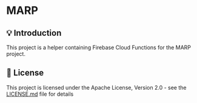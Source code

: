 <h1>MARP</h1>

## 💡 Introduction
This project is a helper containing Firebase Cloud Functions for the MARP project.

## 📜 License

This project is licensed under the Apache License, Version 2.0 - see the [LICENSE.md](https://github.com/bogdanzurac/marp-web-firebase/blob/master/LICENSE) file for details
